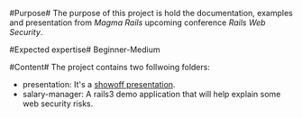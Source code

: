 #Purpose#
The purpose of this project is hold the documentation, examples and presentation 
from *Magma Rails* upcoming conference *Rails Web Security*.

#Expected expertise#
Beginner-Medium

#Content#
The project contains two follwoing folders:

- presentation: It's a [showoff presentation](http://github.com/schacon/showoff).
- salary-manager: A rails3 demo application that will help explain some web security risks.
